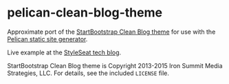 # pelican-clean-blog-theme

Approximate port of the [StartBootstrap Clean Blog theme][clean blog theme]
for use with the [Pelican static site generator][pelican static].

[clean blog theme]: http://startbootstrap.com/template-overviews/clean-blog/
[pelican static]: http://blog.getpelican.com/

Live example at the [StyleSeat tech blog][styleseat tech blog].

[styleseat tech blog]: http://readme.styleseat.com/

StartBootstrap Clean Blog theme is Copyright 2013-2015 Iron Summit Media Strategies, LLC.
For details, see the included `LICENSE` file.
